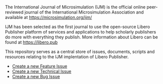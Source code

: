 The International Journal of Microsimulation (IJM) is the official online peer-reviewed journal of the International Microsimulation Association and available at https://microsimulation.org/ijm/

IJM has been selected as the first journal to use the open-source Libero Publisher platform of services and applications to help scholarly publishers do more with everything they publish. More information about Libero can be found at https://libero.pub

This repository serves as a central store of issues, documents, scripts and resources relating to the IJM implentation of Libero Publisher.

- [Create a new Feature Issue](https://github.com/microsimulation/ijm/issues/new?template=feature_ticket.md&labels=feature-ticket)
- [Create a new Technical Issue](https://github.com/microsimulation/ijm/issues/new?template=task.md&labels=technical-ticket)
- [Create a new Bug Issue](https://github.com/microsimulation/ijm/issues/new?template=bug.md&labels=bug)
